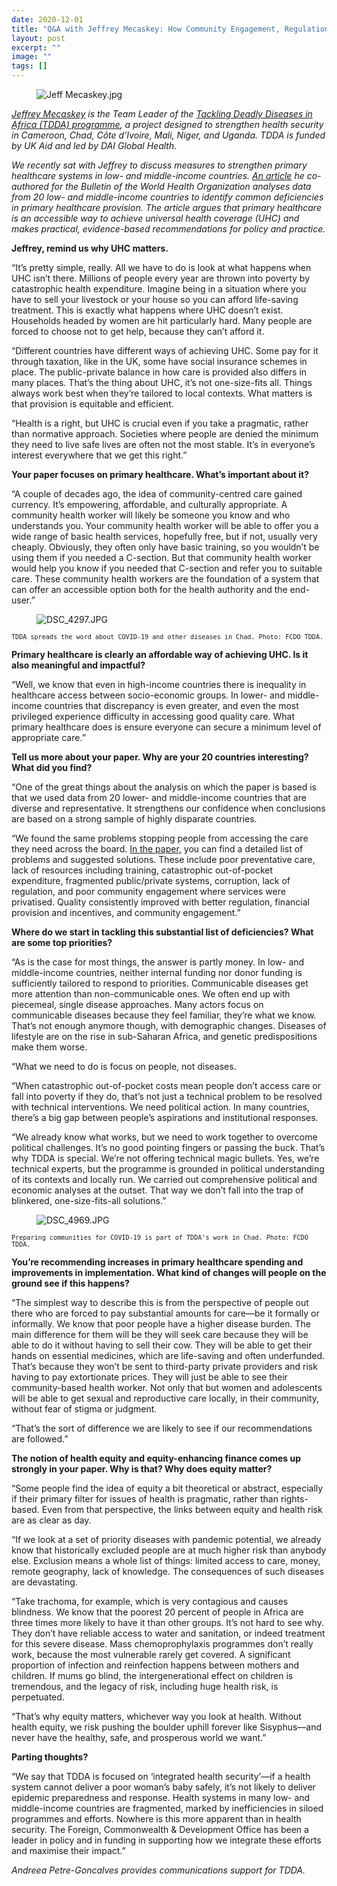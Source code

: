 ```yaml
---
date: 2020-12-01
title: "Q&A with Jeffrey Mecaskey: How Community Engagement, Regulations, and Incentives Build a Path to Improved Healthcare"
layout: post
excerpt: ""
image: ""
tags: []
---
```

<figure class="kg-card kg-image-card"><img src="https://pubs.ghost.io/uploads/Jeff%20Mecaskey.jpg" class="kg-image" alt="Jeff Mecaskey.jpg" loading="lazy"></figure><p><em><em><a href="https://www.dai.com/who-we-are/our-team/jeffrey-mecaskey">Jeffrey Mecaskey</a> is the Team Leader of the <a href="https://www.dai.com/our-work/projects/africa-tackling-deadly-diseases-in-africa-program">Tackling Deadly Diseases in Africa (TDDA) programme</a>, a project designed to strengthen health security in Cameroon, Chad, Côte d’Ivoire, Mali, Niger, and Uganda. TDDA is funded by UK Aid and led by DAI Global Health.</em></em></p><p><em>We recently sat with Jeffrey to discuss measures to strengthen primary healthcare systems in low- and middle-income countries. <a href="https://www.who.int/bulletin/volumes/98/11/20-252742.pdf">An article</a> he co-authored for the Bulletin of the World Health Organization analyses data from 20 low- and middle-income countries to identify common deficiencies in primary healthcare provision. The article argues that primary healthcare is an accessible way to achieve universal health coverage (UHC) and makes practical, evidence-based recommendations for policy and practice.</em></p><p><strong>Jeffrey, remind us why UHC matters.</strong></p><p>“It’s pretty simple, really. All we have to do is look at what happens when UHC isn’t there. Millions of people every year are thrown into poverty by catastrophic health expenditure. Imagine being in a situation where you have to sell your livestock or your house so you can afford life-saving treatment. This is exactly what happens where UHC doesn’t exist. Households headed by women are hit particularly hard. Many people are forced to choose not to get help, because they can’t afford it.</p><p>“Different countries have different ways of achieving UHC. Some pay for it through taxation, like in the UK, some have social insurance schemes in place. The public-private balance in how care is provided also differs in many places. That’s the thing about UHC, it’s not one-size-fits all. Things always work best when they’re tailored to local contexts. What matters is that provision is equitable and efficient.</p><p>“Health is a right, but UHC is crucial even if you take a pragmatic, rather than normative approach. Societies where people are denied the minimum they need to live safe lives are often not the most stable. It’s in everyone’s interest everywhere that we get this right.”</p><p><strong>Your paper focuses on primary healthcare. What’s important about it?</strong></p><p>“A couple of decades ago, the idea of community-centred care gained currency. It’s empowering, affordable, and culturally appropriate. A community health worker will likely be someone you know and who understands you. Your community health worker will be able to offer you a wide range of basic health services, hopefully free, but if not, usually very cheaply. Obviously, they often only have basic training, so you wouldn’t be using them if you needed a C-section. But that community health worker would help you know if you needed that C-section and refer you to suitable care. These community health workers are the foundation of a system that can offer an accessible option both for the health authority and the end-user.”</p><figure class="kg-card kg-image-card"><img src="https://pubs.ghost.io/uploads/DSC_4297.JPG" class="kg-image" alt="DSC_4297.JPG" loading="lazy"></figure><p><code><code>TDDA spreads the word about COVID-19 and other diseases in Chad. Photo: FCDO TDDA.</code></code></p><p><strong>Primary healthcare is clearly an affordable way of achieving UHC. Is it also meaningful and impactful?</strong></p><p>“Well, we know that even in high-income countries there is inequality in healthcare access between socio-economic groups. In lower- and middle-income countries that discrepancy is even greater, and even the most privileged experience difficulty in accessing good quality care. What primary healthcare does is ensure everyone can secure a minimum level of appropriate care.”</p><p><strong>Tell us more about your paper. Why are your 20 countries interesting? What did you find?</strong></p><p>“One of the great things about the analysis on which the paper is based is that we used data from 20 lower- and middle-income countries that are diverse and representative. It strengthens our confidence when conclusions are based on a strong sample of highly disparate countries.</p><p>“We found the same problems stopping people from accessing the care they need across the board. <a href="https://www.who.int/bulletin/volumes/98/11/20-252742.pdf">In the paper,</a> you can find a detailed list of problems and suggested solutions. These include poor preventative care, lack of resources including training, catastrophic out-of-pocket expenditure, fragmented public/private systems, corruption, lack of regulation, and poor community engagement where services were privatised. Quality consistently improved with better regulation, financial provision and incentives, and community engagement.”</p><p><strong>Where do we start in tackling this substantial list of deficiencies? What are some top priorities?</strong></p><p>“As is the case for most things, the answer is partly money. In low- and middle-income countries, neither internal funding nor donor funding is sufficiently tailored to respond to priorities. Communicable diseases get more attention than non-communicable ones. We often end up with piecemeal, single disease approaches. Many actors focus on communicable diseases because they feel familiar, they’re what we know. That’s not enough anymore though, with demographic changes. Diseases of lifestyle are on the rise in sub-Saharan Africa, and genetic predispositions make them worse.</p><p>“What we need to do is focus on people, not diseases.</p><p>“When catastrophic out-of-pocket costs mean people don’t access care or fall into poverty if they do, that’s not just a technical problem to be resolved with technical interventions. We need political action. In many countries, there’s a big gap between people’s aspirations and institutional responses.</p><p>“We already know what works, but we need to work together to overcome political challenges. It’s no good pointing fingers or passing the buck. That’s why TDDA is special. We’re not offering technical magic bullets. Yes, we’re technical experts, but the programme is grounded in political understanding of its contexts and locally run. We carried out comprehensive political and economic analyses at the outset. That way we don’t fall into the trap of blinkered, one-size-fits-all solutions.”</p><figure class="kg-card kg-image-card"><img src="https://pubs.ghost.io/uploads/DSC_4969.JPG" class="kg-image" alt="DSC_4969.JPG" loading="lazy"></figure><p><code><code>Preparing communities for COVID-19 is part of TDDA's work in Chad. Photo: FCDO TDDA.</code></code></p><p><strong>You’re recommending increases in primary healthcare spending and improvements in implementation. What kind of changes will people on the ground see if this happens?</strong></p><p>“The simplest way to describe this is from the perspective of people out there who are forced to pay substantial amounts for care—be it formally or informally. We know that poor people have a higher disease burden. The main difference for them will be they will seek care because they will be able to do it without having to sell their cow. They will be able to get their hands on essential medicines, which are life-saving and often underfunded. That’s because they won’t be sent to third-party private providers and risk having to pay extortionate prices. They will just be able to see their community-based health worker. Not only that but women and adolescents will be able to get sexual and reproductive care locally, in their community, without fear of stigma or judgment.</p><p>“That’s the sort of difference we are likely to see if our recommendations are followed.”</p><p><strong>The notion of health equity and equity-enhancing finance comes up strongly in your paper. Why is that? Why does equity matter?</strong></p><p>“Some people find the idea of equity a bit theoretical or abstract, especially if their primary filter for issues of health is pragmatic, rather than rights-based. Even from that perspective, the links between equity and health risk are as clear as day.</p><p>“If we look at a set of priority diseases with pandemic potential, we already know that historically excluded people are at much higher risk than anybody else. Exclusion means a whole list of things: limited access to care, money, remote geography, lack of knowledge. The consequences of such diseases are devastating.</p><p>“Take trachoma, for example, which is very contagious and causes blindness. We know that the poorest 20 percent of people in Africa are three times more likely to have it than other groups. It’s not hard to see why. They don’t have reliable access to water and sanitation, or indeed treatment for this severe disease. Mass chemoprophylaxis programmes don’t really work, because the most vulnerable rarely get covered. A significant proportion of infection and reinfection happens between mothers and children. If mums go blind, the intergenerational effect on children is tremendous, and the legacy of risk, including huge health risk, is perpetuated.</p><p>“That’s why equity matters, whichever way you look at health. Without health equity, we risk pushing the boulder uphill forever like Sisyphus—and never have the healthy, safe, and prosperous world we want.”</p><p><strong>Parting thoughts?</strong></p><p>“We say that TDDA is focused on ‘integrated health security’—if a health system cannot deliver a poor woman’s baby safely, it’s not likely to deliver epidemic preparedness and response. Health systems in many low- and middle-income countries are fragmented, marked by inefficiencies in siloed programmes and efforts. Nowhere is this more apparent than in health security. The Foreign, Commonwealth &amp; Development Office has been a leader in policy and in funding in supporting how we integrate these efforts and maximise their impact.”</p><p><em>Andreea Petre-Goncalves provides communications support for TDDA.</em></p>
  